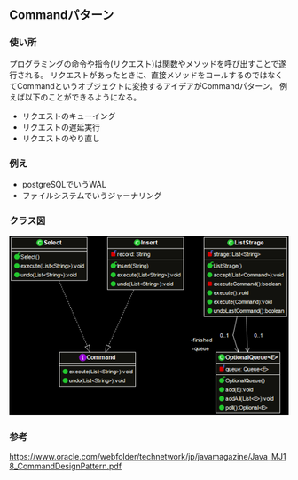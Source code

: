 ## Commandパターン

### 使い所
プログラミングの命令や指令(リクエスト)は関数やメソッドを呼び出すことで遂行される。
リクエストがあったときに、直接メソッドをコールするのではなくてCommandというオブジェクトに変換するアイデアがCommandパターン。
例えば以下のことができるようになる。
- リクエストのキューイング
- リクエストの遅延実行
- リクエストのやり直し

### 例え
- postgreSQLでいうWAL
- ファイルシステムでいうジャーナリング

### クラス図
![クラス図](https://github.com/keikohi/design-patterns/blob/master/src/command/command.png)

### 参考
https://www.oracle.com/webfolder/technetwork/jp/javamagazine/Java_MJ18_CommandDesignPattern.pdf
